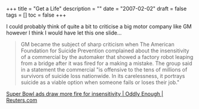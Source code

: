 +++
title = "Get a Life"
description = ""
date = "2007-02-02"
draft = false
tags = []
toc = false
+++

I could probably think of quite a bit to criticise a big motor company like GM however I think I would have let this one slide...

> GM became the subject of sharp criticism when The American Foundation for Suicide Prevention complained about the insensitivity of a commercial by the automaker that showed a factory robot leaping from a bridge after it was fired for a making a mistake. The group said in a statement the commercial "is offensive to the tens of millions of survivors of suicide loss nationwide. In its carelessness, it portrays suicide as a viable option when someone fails or loses their job."

[Super Bowl ads draw more fire for insensitivity | Oddly Enough | Reuters.com](https://www.reuters.com/article/lifestyle/super-bowl-ads-draw-more-fire-for-insensitivity-idUSN08479940/)